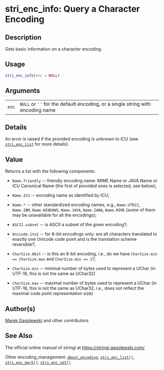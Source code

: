 # stri_enc_info: Query a Character Encoding

## Description

Gets basic information on a character encoding.

## Usage

``` r
stri_enc_info(enc = NULL)
```

## Arguments

|       |                                                                                |
|-------|--------------------------------------------------------------------------------|
| `enc` | `NULL` or `''` for the default encoding, or a single string with encoding name |

## Details

An error is raised if the provided encoding is unknown to <span class="pkg">ICU</span> (see [`stri_enc_list`](stri_enc_list.md) for more details).

## Value

Returns a list with the following components:

-   `Name.friendly` -- friendly encoding name: MIME Name or JAVA Name or <span class="pkg">ICU</span> Canonical Name (the first of provided ones is selected, see below);

-   `Name.ICU` -- encoding name as identified by <span class="pkg">ICU</span>;

-   `Name.*` -- other standardized encoding names, e.g., `Name.UTR22`, `Name.IBM`, `Name.WINDOWS`, `Name.JAVA`, `Name.IANA`, `Name.MIME` (some of them may be unavailable for all the encodings);

-   `ASCII.subset` -- is ASCII a subset of the given encoding?;

-   `Unicode.1to1` -- for 8-bit encodings only: are all characters translated to exactly one Unicode code point and is the translation scheme reversible?;

-   `CharSize.8bit` -- is this an 8-bit encoding, i.e., do we have `CharSize.min == CharSize.max` and `CharSize.min == 1`?;

-   `CharSize.min` -- minimal number of bytes used to represent a UChar (in UTF-16, this is not the same as UChar32)

-   `CharSize.max` -- maximal number of bytes used to represent a UChar (in UTF-16, this is not the same as UChar32, i.e., does not reflect the maximal code point representation size)

## Author(s)

[Marek Gagolewski](https://www.gagolewski.com/) and other contributors

## See Also

The official online manual of <span class="pkg">stringi</span> at <https://stringi.gagolewski.com/>

Other encoding_management: [`about_encoding`](about_encoding.md), [`stri_enc_list()`](stri_enc_list.md), [`stri_enc_mark()`](stri_enc_mark.md), [`stri_enc_set()`](stri_enc_set.md)
